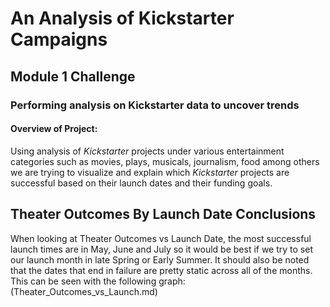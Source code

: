 # An Analysis of Kickstarter Campaigns
## Module 1 Challenge
### Performing analysis on Kickstarter data to uncover trends
#### Overview of Project:
Using analysis of *Kickstarter* projects under various entertainment categories such as movies, plays, musicals, journalism, food among others we are trying to visualize and explain which *Kickstarter* projects are successful based on their launch dates and their funding goals. 
## Theater Outcomes By Launch Date Conclusions
When looking at Theater Outcomes vs Launch Date, the most successful launch times are in May, June and July so it would be best if we try to set our launch month in late Spring or Early Summer. It should also be noted that the dates that end in failure are pretty static across all of the months. This can be seen with the following graph: (Theater_Outcomes_vs_Launch.md)
